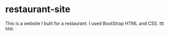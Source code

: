 # restaurant-site
This is a website I built for a restaurant.
I used BootStrap HTML and CSS.
ttt
hhh
